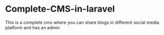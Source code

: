 # Complete-CMS-in-laravel
This is a complete cms where you can share blogs in different social media platform and has an admin 

